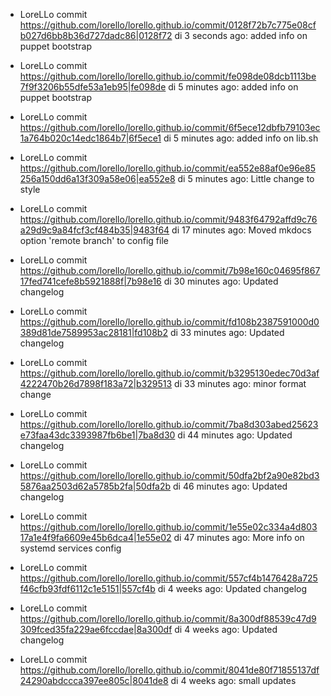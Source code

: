 * LoreLLo commit <https://github.com/lorello/lorello.github.io/commit/0128f72b7c775e08cfb027d6bb8b36d727dadc86|0128f72> di 3 seconds ago: added info on puppet bootstrap

* LoreLLo commit <https://github.com/lorello/lorello.github.io/commit/fe098de08dcb1113be7f9f3206b55dfe53a1eb95|fe098de> di 5 minutes ago: added info on puppet bootstrap

* LoreLLo commit <https://github.com/lorello/lorello.github.io/commit/6f5ece12dbfb79103ec1a764b020c14edc1864b7|6f5ece1> di 5 minutes ago: added info on lib.sh

* LoreLLo commit <https://github.com/lorello/lorello.github.io/commit/ea552e88af0e96e85256a150dd6a13f309a58e06|ea552e8> di 5 minutes ago: Little change to style

* LoreLLo commit <https://github.com/lorello/lorello.github.io/commit/9483f64792affd9c76a29d9c9a84fcf3cf484b35|9483f64> di 17 minutes ago: Moved mkdocs option 'remote branch' to config file

* LoreLLo commit <https://github.com/lorello/lorello.github.io/commit/7b98e160c04695f86717fed741cefe8b5921888f|7b98e16> di 30 minutes ago: Updated changelog

* LoreLLo commit <https://github.com/lorello/lorello.github.io/commit/fd108b2387591000d0389d81de7589953ac28181|fd108b2> di 33 minutes ago: Updated changelog

* LoreLLo commit <https://github.com/lorello/lorello.github.io/commit/b3295130edec70d3af4222470b26d7898f183a72|b329513> di 33 minutes ago: minor format change

* LoreLLo commit <https://github.com/lorello/lorello.github.io/commit/7ba8d303abed25623e73faa43dc3393987fb6be1|7ba8d30> di 44 minutes ago: Updated changelog

* LoreLLo commit <https://github.com/lorello/lorello.github.io/commit/50dfa2bf2a90e82bd35876aa2503d62a5785b2fa|50dfa2b> di 46 minutes ago: Updated changelog

* LoreLLo commit <https://github.com/lorello/lorello.github.io/commit/1e55e02c334a4d80317a1e4f9fa6609e45b6dca4|1e55e02> di 47 minutes ago: More info on systemd services config

* LoreLLo commit <https://github.com/lorello/lorello.github.io/commit/557cf4b1476428a725f46cfb93fdf6112c1e5151|557cf4b> di 4 weeks ago: Updated changelog

* LoreLLo commit <https://github.com/lorello/lorello.github.io/commit/8a300df88539c47d9309fced35fa229ae6fccdae|8a300df> di 4 weeks ago: Updated changelog

* LoreLLo commit <https://github.com/lorello/lorello.github.io/commit/8041de80f71855137df24290abdccca397ee805c|8041de8> di 4 weeks ago: small updates
